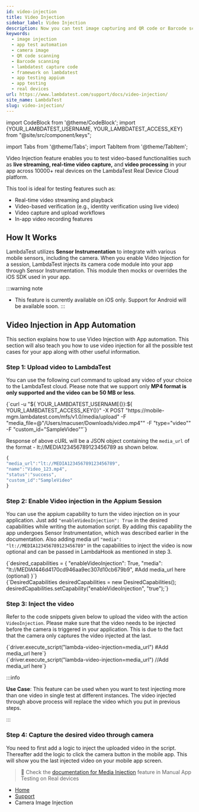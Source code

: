 ```yaml
---
id: video-injection
title: Video Injection
sidebar_label: Video Injection
description: Now you can test image capturing and QR code or Barcode scanning in your app on LambdaTest Real Device Cloud Platform with 10000+ real mobile devices.
keywords:
  - image injection
  - app test automation
  - camera image
  - QR code scanning
  - Barcode scanning
  - lambdatest capture code
  - framework on lambdatest
  - app testing appium
  - app testing
  - real devices
url: https://www.lambdatest.com/support/docs/video-injection/
site_name: LambdaTest
slug: video-injection/
---
```


import CodeBlock from '@theme/CodeBlock';
import {YOUR_LAMBDATEST_USERNAME, YOUR_LAMBDATEST_ACCESS_KEY} from "@site/src/component/keys";

import Tabs from '@theme/Tabs';
import TabItem from '@theme/TabItem';

<script type="application/ld+json"
      dangerouslySetInnerHTML={{ __html: JSON.stringify({
       "@context": "https://schema.org",
        "@type": "BreadcrumbList",
        "itemListElement": [{
          "@type": "ListItem",
          "position": 1,
          "name": "Home",
          "item": "https://www.lambdatest.com"
        },{
          "@type": "ListItem",
          "position": 2,
          "name": "Support",
          "item": "https://www.lambdatest.com/support/docs/"
        },{
          "@type": "ListItem",
          "position": 3,
          "name": "Camera Image Injection",
          "item": "https://www.lambdatest.com/support/docs/camera-image-injection/"
        }]
      })
    }}
></script>
Video Injection feature enables you to test video-based functionalities such as **live streaming, real-time video capture,** and **video processing** in your app across 10000+ real devices on the LambdaTest Real Device Cloud platform.

This tool is ideal for testing features such as:

- Real-time video streaming and playback
- Video-based verification (e.g., identity verification using live video)
- Video capture and upload workflows
- In-app video recording features

## How It Works
LambdaTest utilizes **Sensor Instrumentation** to integrate with various mobile sensors, including the camera. When you enable Video Injection for a session, LambdaTest injects its camera code module into your app through Sensor Instrumentation. This module then mocks or overrides the iOS SDK used in your app.

:::warning note
- This feature is currently available on iOS only. Support for Android will be available soon.
:::


## Video Injection in App Automation

This section explains how to use Video Injection with App automation. This section will also teach you how to use video injection for all the possible test cases for your app along with other useful information.

### Step 1: Upload video to LambdaTest

You can use the following curl command to upload any video of your choice to the LambdaTest cloud. Please note that we support only **MP4 format is only supported and the video can be 50 MB or less**.

<div className="lambdatest__codeblock">
<CodeBlock className="language-bash">
{`curl -u "${ YOUR_LAMBDATEST_USERNAME()}:${ YOUR_LAMBDATEST_ACCESS_KEY()}" -X POST "https://mobile-mgm.lambdatest.com/mfs/v1.0/media/upload" -F "media_file=@"/Users/macuser/Downloads/video.mp4"" -F "type="video"" -F "custom_id="SampleVideo""`}
</CodeBlock>
</div>

Response of above cURL will be a JSON object containing the `media_url` of the format - lt://MEDIA123456789123456789 as shown below.

```js
{
"media_url":"lt://MEDIA123456789123456789",
"name":"Video_123.mp4",
"status":"success",
"custom_id":"SampleVideo"
}
```

### Step 2: Enable Video injection in the Appium Session

You can use the appium capability to turn the video injection on in your application. Just add `"enableVideoInjection": True` in the desired capabilities while writing the automation script. By adding this capability the app undergoes Sensor Instrumentation, which was described earlier in the documentation. Also adding media url `"media": "lt://MEDIA123456789123456789"` in the capabilities to inject the video is now optional and can be passed in LambdaHook as mentioned in step 3.

<Tabs className="docs__val">

<TabItem value="python" label="Python" default>
  <div className="lambdatest__codeblock">
  <CodeBlock className="language-python">
  {`desired_capabilities = {
    "enableVideoInjection": True,
    "media": "lt://MEDIAf446d4170cd946aa9ec307d10cb679b9", #Add media_url here (optional)
  }`}
  </CodeBlock>
  </div>
</TabItem>


<TabItem value="JavaScript" label="JavaScript" default>
  <div className="lambdatest__codeblock">
  <CodeBlock className="language-javascript">
  {`DesiredCapabilities desiredCapabilities = new DesiredCapabilities();
desiredCapabilities.setCapability("enableVideoInjection", "true");`}
  </CodeBlock>
  </div>
</TabItem>
</Tabs>

### Step 3: Inject the video

Refer to the code snippets given below to upload the video with the action `VideoInjection`. Please make sure that the video needs to be injected before the camera is triggered in your application. This is due to the fact that the camera only captures the video injected at the last. 

<Tabs className="docs__val">

<TabItem value="python" label="Python" default>
  <div className="lambdatest__codeblock">
  <CodeBlock className="language-python">
  {`driver.execute_script("lambda-video-injection=media_url") #Add media_url here`}
  </CodeBlock>
  </div>
</TabItem>


<TabItem value="JavaScript" label="JavaScript" default>
  <div className="lambdatest__codeblock">
  <CodeBlock className="language-javascript">
  {`driver.execute_script("lambda-video-injection=media_url") //Add media_url here`}
  </CodeBlock>
  </div>
</TabItem>
</Tabs>

:::info

**Use Case**: This feature can be used when you want to test injecting more than one video in single test at different instances. The video injected through above process will replace the video which you put in previous steps.

:::

### Step 4: Capture the desired video through camera

You need to first add a logic to inject the uploaded video in the script. Thereafter add the logic to click the camera button in the mobile app. This will show you the last injected video on your mobile app screen.

> 📕 Check the [documentation for Media Injection](/support/docs/camera-image-injection-on-real-devices/) feature in Manual App Testing on Real devices


<nav aria-label="breadcrumbs">
  <ul className="breadcrumbs">
    <li className="breadcrumbs__item">
      <a className="breadcrumbs__link" target="_self" href="https://www.lambdatest.com">
        Home
      </a>
    </li>
    <li className="breadcrumbs__item">
      <a className="breadcrumbs__link" target="_self" href="https://www.lambdatest.com/support/docs/">
        Support
      </a>
    </li>
    <li className="breadcrumbs__item breadcrumbs__item--active">
      <span className="breadcrumbs__link">
      Camera Image Injection
      </span>
    </li>
  </ul>
</nav>
